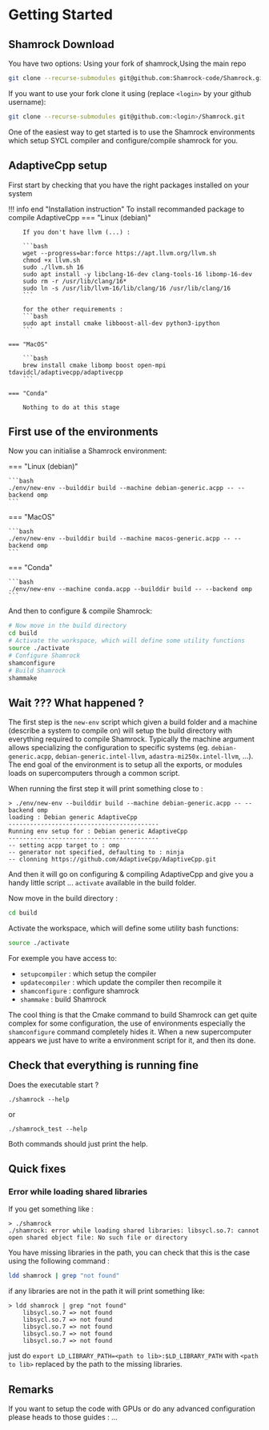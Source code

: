 # Getting Started

## Shamrock Download

You have two options: Using your fork of shamrock,Using the main repo

```bash
git clone --recurse-submodules git@github.com:Shamrock-code/Shamrock.git
```
If you want to use your fork clone it using (replace `<login>` by your github username):
```bash
git clone --recurse-submodules git@github.com:<login>/Shamrock.git
```

One of the easiest way to get started is to use the Shamrock environments which setup SYCL compiler and configure/compile shamrock for you.

## AdaptiveCpp setup

First start by checking that you have the right packages installed on your system

!!! info end "Installation instruction"
    To install recommanded package to compile AdaptiveCpp
    === "Linux (debian)"

        If you don't have llvm (...) :

        ```bash
        wget --progress=bar:force https://apt.llvm.org/llvm.sh
        chmod +x llvm.sh
        sudo ./llvm.sh 16
        sudo apt install -y libclang-16-dev clang-tools-16 libomp-16-dev
        sudo rm -r /usr/lib/clang/16*
        sudo ln -s /usr/lib/llvm-16/lib/clang/16 /usr/lib/clang/16
        ```

        for the other requirements :
        ```bash
        sudo apt install cmake libboost-all-dev python3-ipython
        ```

    === "MacOS"

        ```bash
        brew install cmake libomp boost open-mpi tdavidcl/adaptivecpp/adaptivecpp
        ```

    === "Conda"

        Nothing to do at this stage

## First use of the environments

Now you can initialise a Shamrock environment:

=== "Linux (debian)"

    ```bash
    ./env/new-env --builddir build --machine debian-generic.acpp -- --backend omp
    ```

=== "MacOS"

    ```bash
    ./env/new-env --builddir build --machine macos-generic.acpp -- --backend omp
    ```
=== "Conda"

    ```bash
    ./env/new-env --machine conda.acpp --builddir build -- --backend omp
    ```

And then to configure & compile Shamrock:
```bash
# Now move in the build directory
cd build
# Activate the workspace, which will define some utility functions
source ./activate
# Configure Shamrock
shamconfigure
# Build Shamrock
shammake
```

## Wait ??? What happened ?

The first step is the `new-env` script which given a build folder and a machine (describe a system to compile on) will setup the build directory with everything required to compile Shamrock. Typically the machine argument allows specializing the configuration to specific systems (eg. `debian-generic.acpp`, `debian-generic.intel-llvm`, `adastra-mi250x.intel-llvm`, ...). The end goal of the environment is to setup all the exports, or modules loads on supercomputers through a common script.

When running the first step it will print something close to :
```
> ./env/new-env --builddir build --machine debian-generic.acpp -- --backend omp
loading : Debian generic AdaptiveCpp
------------------------------------------
Running env setup for : Debian generic AdaptiveCpp
------------------------------------------
-- setting acpp target to : omp
-- generator not specified, defaulting to : ninja
-- clonning https://github.com/AdaptiveCpp/AdaptiveCpp.git
```
And then it will go on configuring & compiling AdaptiveCpp and give you a handy little script ... `activate` available in the build folder.

Now move in the build directory :
```sh
cd build
```

Activate the workspace, which will define some utility bash functions:
```sh
source ./activate
```

For exemple you have access to:

 - `setupcompiler` : which setup the compiler
 - `updatecompiler` : which update the compiler then recompile it
 - `shamconfigure` : configure shamrock
 - `shammake` : build Shamrock

The cool thing is that the Cmake command to build Shamrock can get quite complex for some configuration, the use of environments especially the `shamconfigure` command completely hides it. When a new supercomputer appears we just have to write a environment script for it, and then its done.

## Check that everything is running fine

Does the executable start ?
```
./shamrock --help
```
or
```
./shamrock_test --help
```

Both commands should just print the help.

## Quick fixes
### Error while loading shared libraries
If you get something like :
```
> ./shamrock
./shamrock: error while loading shared libraries: libsycl.so.7: cannot open shared object file: No such file or directory
```

You have missing libraries in the path, you can check that this is the case using the following command :
```bash
ldd shamrock | grep "not found"
```

if any libraries are not in the path it will print something like:
```
> ldd shamrock | grep "not found"
    libsycl.so.7 => not found
    libsycl.so.7 => not found
    libsycl.so.7 => not found
    libsycl.so.7 => not found
    libsycl.so.7 => not found
```

just do `export LD_LIBRARY_PATH=<path to lib>:$LD_LIBRARY_PATH` with `<path to lib>`
replaced by the path to the missing libraries.

## Remarks

If you want to setup the code with GPUs or do any advanced configuration please heads to those guides : ...

